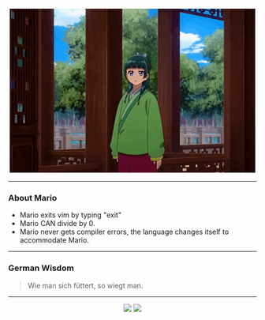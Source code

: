 <p align="center">
  <img src="assets/maomao.gif" />
</p>

---

### About Mario
- Mario exits vim by typing "exit"
- Mario CAN divide by 0.
- Mario never gets compiler errors, the language changes itself to accommodate Mario.

---

### German Wisdom
> Wie man sich füttert, so wiegt man.

---

<p align="center">
  <a>
    <img height="180em" src="https://github-readme-stats-eight-theta.vercel.app/api?username=Torfkopp&show_icons=true&theme=dark&include_all_commits=true&count_private=true"/>
  </a>
  <a href="https://github.com/Torfkopp?tab=repositories">
    <img height="180em" src="https://github-readme-stats-eight-theta.vercel.app/api/top-langs/?username=torfkopp&layout=compact&theme=dark&langs_count=8&hide=java"/>
  </a>
</p>
